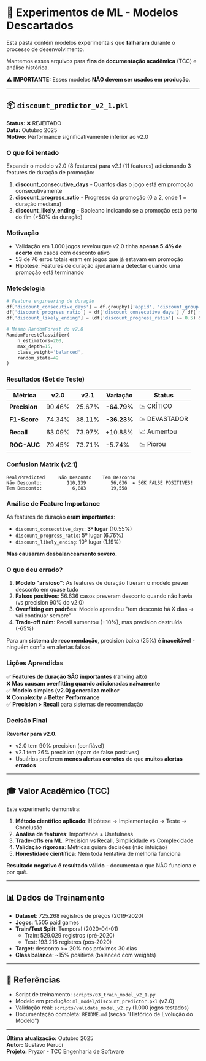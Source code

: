 # 🔬 Experimentos de ML - Modelos Descartados

Esta pasta contém modelos experimentais que **falharam** durante o processo de desenvolvimento.

Mantemos esses arquivos para **fins de documentação acadêmica** (TCC) e análise histórica.

⚠️ **IMPORTANTE:** Esses modelos **NÃO devem ser usados em produção**.

---

## 📦 `discount_predictor_v2_1.pkl`

**Status:** ❌ REJEITADO  
**Data:** Outubro 2025  
**Motivo:** Performance significativamente inferior ao v2.0

### O que foi tentado

Expandir o modelo v2.0 (8 features) para v2.1 (11 features) adicionando 3 features de duração de promoção:

1. **discount_consecutive_days** - Quantos dias o jogo está em promoção consecutivamente
2. **discount_progress_ratio** - Progresso da promoção (0 a 2, onde 1 = duração mediana)
3. **discount_likely_ending** - Booleano indicando se a promoção está perto do fim (>50% da duração)

### Motivação

- Validação em 1.000 jogos revelou que v2.0 tinha **apenas 5.4% de acerto** em casos com desconto ativo
- 53 de 76 erros totais eram em jogos que já estavam em promoção
- Hipótese: Features de duração ajudariam a detectar quando uma promoção está terminando

### Metodologia

```python
# Feature engineering de duração
df['discount_consecutive_days'] = df.groupby(['appid', 'discount_group']).cumcount() + 1
df['discount_progress_ratio'] = df['discount_consecutive_days'] / df['median_discount_duration']
df['discount_likely_ending'] = (df['discount_progress_ratio'] >= 0.5) & (df['has_discount'] == 1)

# Mesmo RandomForest do v2.0
RandomForestClassifier(
    n_estimators=200,
    max_depth=15,
    class_weight='balanced',
    random_state=42
)
```

### Resultados (Set de Teste)

| Métrica | v2.0 | v2.1 | Variação | Status |
|---------|------|------|----------|--------|
| **Precision** | 90.46% | 25.67% | **-64.79%** | 📉 CRÍTICO |
| **F1-Score** | 74.34% | 38.11% | **-36.23%** | 📉 DEVASTADOR |
| **Recall** | 63.09% | 73.97% | +10.88% | 📈 Aumentou |
| **ROC-AUC** | 79.45% | 73.71% | -5.74% | 📉 Piorou |

### Confusion Matrix (v2.1)

```
Real/Predicted     Não Desconto    Tem Desconto
Não Desconto:         110,139         56,636  ← 56K FALSE POSITIVES!
Tem Desconto:           6,883         19,558
```

### Análise de Feature Importance

As features de duração **eram importantes**:
- `discount_consecutive_days`: **3º lugar** (10.55%)
- `discount_progress_ratio`: 5º lugar (6.76%)
- `discount_likely_ending`: 10º lugar (1.19%)

**Mas causaram desbalanceamento severo.**

### O que deu errado?

1. **Modelo "ansioso"**: As features de duração fizeram o modelo prever desconto em quase tudo
2. **Falsos positivos**: 56.636 casos preveram desconto quando não havia (vs precision 90% do v2.0)
3. **Overfitting em padrões**: Modelo aprendeu "tem desconto há X dias → vai continuar sempre"
4. **Trade-off ruim**: Recall aumentou (+10%), mas precision destruída (-65%)

Para um **sistema de recomendação**, precision baixa (25%) é **inaceitável** - ninguém confia em alertas falsos.

### Lições Aprendidas

✅ **Features de duração SÃO importantes** (ranking alto)  
❌ **Mas causam overfitting quando adicionadas naivamente**  
✅ **Modelo simples (v2.0) generaliza melhor**  
❌ **Complexity ≠ Better Performance**  
✅ **Precision > Recall** para sistemas de recomendação

### Decisão Final

**Reverter para v2.0**. 

- v2.0 tem 90% precision (confiável)
- v2.1 tem 26% precision (spam de false positives)
- Usuários preferem **menos alertas corretos** do que **muitos alertas errados**

---

## 🎓 Valor Acadêmico (TCC)

Este experimento demonstra:

1. **Método científico aplicado**: Hipótese → Implementação → Teste → Conclusão
2. **Análise de features**: Importance ≠ Usefulness
3. **Trade-offs em ML**: Precision vs Recall, Simplicidade vs Complexidade
4. **Validação rigorosa**: Métricas guiam decisões (não intuição)
5. **Honestidade científica**: Nem toda tentativa de melhoria funciona

**Resultado negativo é resultado válido** - documenta o que NÃO funciona e por quê.

---

## 📊 Dados de Treinamento

- **Dataset**: 725.268 registros de preços (2019-2020)
- **Jogos**: 1.505 paid games
- **Train/Test Split**: Temporal (2020-04-01)
  - Train: 529.029 registros (pré-2020)
  - Test: 193.216 registros (pós-2020)
- **Target**: desconto >= 20% nos próximos 30 dias
- **Class balance**: ~15% positivos (balanced com weights)

---

## 🔗 Referências

- Script de treinamento: `scripts/03_train_model_v2_1.py`
- Modelo em produção: `ml_model/discount_predictor.pkl` (v2.0)
- Validação real: `scripts/validate_model_v2.py` (1.000 jogos testados)
- Documentação completa: `README.md` (seção "Histórico de Evolução do Modelo")

---

**Última atualização:** Outubro 2025  
**Autor:** Gustavo Peruci  
**Projeto:** Pryzor - TCC Engenharia de Software
